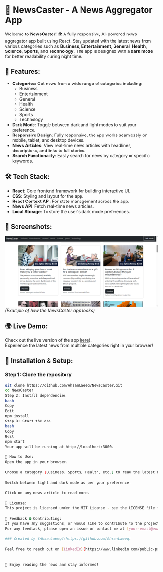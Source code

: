 # 📱 **NewsCaster - A News Aggregator App**

Welcome to **NewsCaster**! 🌍 A fully responsive, AI-powered news aggregator app built using React. Stay updated with the latest news from various categories such as **Business**, **Entertainment**, **General**, **Health**, **Science**, **Sports**, and **Technology**. The app is designed with a **dark mode** for better readability during night time.

## 📖 **Features:**
- **Categories**: Get news from a wide range of categories including:
  - Business
  - Entertainment
  - General
  - Health
  - Science
  - Sports
  - Technology
- **Dark Mode**: Toggle between dark and light modes to suit your preference.
- **Responsive Design**: Fully responsive, the app works seamlessly on mobile, tablet, and desktop devices.
- **News Articles**: View real-time news articles with headlines, descriptions, and links to full stories.
- **Search Functionality**: Easily search for news by category or specific keywords.

## 🛠 **Tech Stack:**
- **React**: Core frontend framework for building interactive UI.
- **CSS**: Styling and layout for the app.
- **React Context API**: For state management across the app.
- **News API**: Fetch real-time news articles.
- **Local Storage**: To store the user's dark mode preferences.

## 📸 **Screenshots:**

![NewsCaster App Screenshot](src/assets/Capture.png)  
*(Example of how the NewsCaster app looks)*

## 🌍 **Live Demo:**
Check out the live version of the app [here](https://ahsanlaeeq.github.io/Newscaster_app/)).  
Experience the latest news from multiple categories right in your browser!

## 🔧 **Installation & Setup:**

### Step 1: Clone the repository
```bash
git clone https://github.com/AhsanLaeeq/NewsCaster.git
cd NewsCaster
Step 2: Install dependencies
bash
Copy
Edit
npm install
Step 3: Start the app
bash
Copy
Edit
npm start
Your app will be running at http://localhost:3000.

📝 How to Use:
Open the app in your browser.

Choose a category (Business, Sports, Health, etc.) to read the latest news.

Switch between light and dark mode as per your preference.

Click on any news article to read more.

📄 License:
This project is licensed under the MIT License - see the LICENSE file for details.

💬 Feedback & Contributing:
If you have any suggestions, or would like to contribute to the project, feel free to fork the repository and submit a pull request!
For any feedback, please open an issue or contact me at [your-email@example.com].

### Created by [AhsanLaeeq](https://github.com/AhsanLaeeq)

Feel free to reach out on [LinkedIn](https://www.linkedin.com/public-profile/settings?trk=d_flagship3_profile_self_view_public_profile).


🌟 Enjoy reading the news and stay informed!





